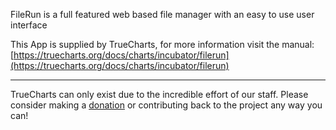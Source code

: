FileRun is a full featured web based file manager with an easy to use user interface

This App is supplied by TrueCharts, for more information visit the manual: [https://truecharts.org/docs/charts/incubator/filerun](https://truecharts.org/docs/charts/incubator/filerun)

---

TrueCharts can only exist due to the incredible effort of our staff.
Please consider making a [donation](https://truecharts.org/docs/about/sponsor) or contributing back to the project any way you can!
